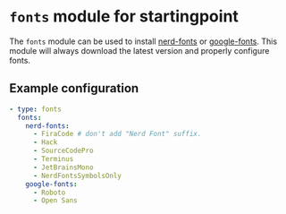 # `fonts` module for startingpoint

The `fonts` module can be used to install [nerd-fonts](https://www.nerdfonts.com/) or [google-fonts](https://fonts.google.com/). This module will always download the latest version and properly configure fonts.

## Example configuration

```yaml
- type: fonts
  fonts:
    nerd-fonts:
      - FiraCode # don't add "Nerd Font" suffix.
      - Hack
      - SourceCodePro
      - Terminus
      - JetBrainsMono
      - NerdFontsSymbolsOnly
    google-fonts:
      - Roboto
      - Open Sans
```
